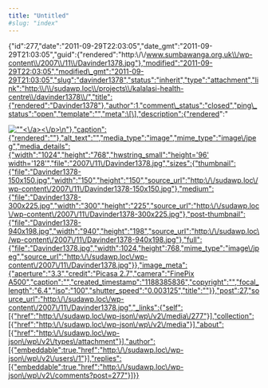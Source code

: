```yaml
---
title: "Untitled"
#slug: "index"
---
```


{"id":277,"date":"2011-09-29T22:03:05","date\_gmt":"2011-09-29T21:03:05","guid":{"rendered":"http:\\/\\/www.sumbawanga.org.uk\\/wp-content\\/2007\\/11\\/Davinder1378.jpg"},"modified":"2011-09-29T22:03:05","modified\_gmt":"2011-09-29T21:03:05","slug":"davinder1378","status":"inherit","type":"attachment","link":"http:\\/\\/sudawp.loc\\/projects\\/kalalasi-health-centre\\/davinder1378\\/","title":{"rendered":"Davinder1378"},"author":1,"comment\_status":"closed","ping\_status":"open","template":"","meta":\[\],"description":{"rendered":"

[![\"\"](\"http:\/\/sudawp.loc\/wp-content\/2007\/11\/Davinder1378-300x225.jpg\")<\\/a><\\/p>\\n"},"caption":{"rendered":""},"alt\_text":"","media\_type":"image","mime\_type":"image\\/jpeg","media\_details":{"width":"1024","height":"768","hwstring\_small":"height='96' width='128'","file":"2007\\/11\\/Davinder1378.jpg","sizes":{"thumbnail":{"file":"Davinder1378-150x150.jpg","width":"150","height":"150","source\_url":"http:\\/\\/sudawp.loc\\/wp-content\\/2007\\/11\\/Davinder1378-150x150.jpg"},"medium":{"file":"Davinder1378-300x225.jpg","width":"300","height":"225","source\_url":"http:\\/\\/sudawp.loc\\/wp-content\\/2007\\/11\\/Davinder1378-300x225.jpg"},"post-thumbnail":{"file":"Davinder1378-940x198.jpg","width":"940","height":"198","source\_url":"http:\\/\\/sudawp.loc\\/wp-content\\/2007\\/11\\/Davinder1378-940x198.jpg"},"full":{"file":"Davinder1378.jpg","width":1024,"height":768,"mime\_type":"image\\/jpeg","source\_url":"http:\\/\\/sudawp.loc\\/wp-content\\/2007\\/11\\/Davinder1378.jpg"}},"image\_meta":{"aperture":"3.3","credit":"Picasa 2.7","camera":"FinePix A500","caption":"","created\_timestamp":"1188385836","copyright":"","focal\_length":"6.4","iso":"100","shutter\_speed":"0.003125","title":""}},"post":27,"source\_url":"http:\\/\\/sudawp.loc\\/wp-content\\/2007\\/11\\/Davinder1378.jpg","\_links":{"self":\[{"href":"http:\\/\\/sudawp.loc\\/wp-json\\/wp\\/v2\\/media\\/277"}\],"collection":\[{"href":"http:\\/\\/sudawp.loc\\/wp-json\\/wp\\/v2\\/media"}\],"about":\[{"href":"http:\\/\\/sudawp.loc\\/wp-json\\/wp\\/v2\\/types\\/attachment"}\],"author":\[{"embeddable":true,"href":"http:\\/\\/sudawp.loc\\/wp-json\\/wp\\/v2\\/users\\/1"}\],"replies":\[{"embeddable":true,"href":"http:\\/\\/sudawp.loc\\/wp-json\\/wp\\/v2\\/comments?post=277"}\]}}](http:\/\/sudawp.loc\/wp-content\/2007\/11\/Davinder1378.jpg)